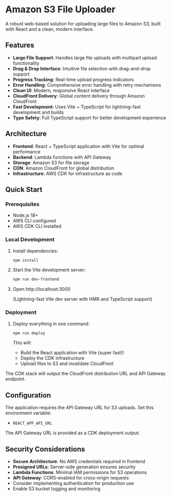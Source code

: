 # Amazon S3 File Uploader

A robust web-based solution for uploading large files to Amazon S3, built with React and a clean, modern interface.

## Features

- **Large File Support**: Handles large file uploads with multipart upload functionality
- **Drag & Drop Interface**: Intuitive file selection with drag-and-drop support
- **Progress Tracking**: Real-time upload progress indicators
- **Error Handling**: Comprehensive error handling with retry mechanisms
- **Clean UI**: Modern, responsive React interface
- **CloudFront Delivery**: Global content delivery through Amazon CloudFront
- **Fast Development**: Uses Vite + TypeScript for lightning-fast development and builds
- **Type Safety**: Full TypeScript support for better development experience

## Architecture

- **Frontend**: React + TypeScript application with Vite for optimal performance
- **Backend**: Lambda functions with API Gateway
- **Storage**: Amazon S3 for file storage
- **CDN**: Amazon CloudFront for global distribution
- **Infrastructure**: AWS CDK for infrastructure as code

## Quick Start

### Prerequisites

- Node.js 18+ 
- AWS CLI configured
- AWS CDK CLI installed

### Local Development

1. Install dependencies:
   ```bash
   npm install
   ```

2. Start the Vite development server:
   ```bash
   npm run dev-frontend
   ```

3. Open http://localhost:3000

   (Lightning-fast Vite dev server with HMR and TypeScript support)

### Deployment

1. Deploy everything in one command:
   ```bash
   npm run deploy
   ```

   This will:
   - Build the React application with Vite (super fast!)
   - Deploy the CDK infrastructure
   - Upload files to S3 and invalidate CloudFront

The CDK stack will output the CloudFront distribution URL and API Gateway endpoint.

## Configuration

The application requires the API Gateway URL for S3 uploads. Set this environment variable:

- `REACT_APP_API_URL`

The API Gateway URL is provided as a CDK deployment output.

## Security Considerations

- **Secure Architecture**: No AWS credentials required in frontend
- **Presigned URLs**: Server-side generation ensures security
- **Lambda Functions**: Minimal IAM permissions for S3 operations
- **API Gateway**: CORS-enabled for cross-origin requests
- Consider implementing authentication for production use
- Enable S3 bucket logging and monitoring